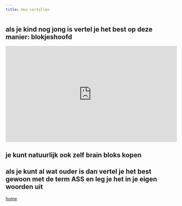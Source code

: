 ```yaml
---
title: Hoe vertellen
---
```

## als je kind nog jong is vertel je het best op deze manier: blokjeshoofd

<iframe width="560" height="315" src="https://www.youtube.com/embed/djY5Ho2Y-zg?si=Pii06xWvteug6Iqa" title="YouTube video player" frameborder="0" allow="accelerometer; autoplay; clipboard-write; encrypted-media; gyroscope; picture-in-picture; web-share" referrerpolicy="strict-origin-when-cross-origin" allowfullscreen></iframe>


## je kunt natuurlijk ook zelf brain bloks kopen

## als je kunt al wat ouder is dan vertel je het best gewoon met de term ASS en leg je het in je eigen woorden uit


<a href="index.html" class="myButton">home</a>
